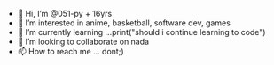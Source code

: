 - 👋 Hi, I’m @051-py + 16yrs 
- 👀 I’m interested in anime, basketball, software dev, games
- 🌱 I’m currently learning ...print("should i continue learning to code") 
- 💞️ I’m looking to collaborate on nada
- 📫 How to reach me ... dont;)

<!---
051-py/051-py is a ✨ special ✨ repository because its `README.md` (this file) appears on your GitHub profile.
You can click the Preview link to take a look at your changes.
--->
